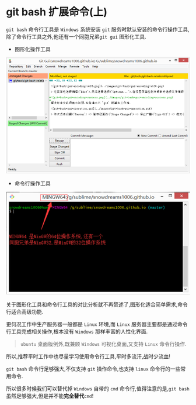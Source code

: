 # git bash 扩展命令(上)

`git bash` 命令行工具是 `Windows` 系统安装 `git` 服务时默认安装的命令行操作工具,除了命令行工具之外,他还有一个同胞兄弟`git gui` 图形化工具.

- 图形化操作工具

![git-bash-gui-encoding-success.png](../images/git-bash-gui-encoding-success.png)

- 命令行操作工具

![git-bash-MinGw4.png](../images/git-bash-MinGw4.png)

关于图形化工具和命令行工具的对比分析就不再赘述了,图形化适合简单需求,命令行适合高级功能.

更何况工作中生产服务器一般都是 `Linux` 环境,而 `Linux` 服务器主要都是通过命令行工具完成相关操作,根本没有 `Windows` 那样丰富的人性化界面.

> `ubuntu` 桌面版例外,既兼顾 `Windows` 可视化桌面,又支持 `Linux` 命令行操作.

所以,推荐平时工作中也尽量学习使用命令行工具,平时多流汗,战时少流血!

`git bash` 命令行足够强大,不仅支持 `git` 操作命令,也支持 `linux` 命令行的一些常用命令.

所以很多时候我们可以替代掉 `Windows` 自带的 `cmd` 命令行,值得注意的是,`git bash` 虽然足够强大,但是并不能**完全替代**`cmd`!


